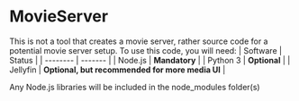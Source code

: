 # MovieServer
This is not a tool that creates a movie server, rather source code for a potential movie server setup. To use this code, you will need:
| Software | Status |
| -------- | ------- |
| Node.js  | **Mandatory**    |
| Python 3 | **Optional**    |
| Jellyfin    | **Optional, but recommended for more media UI** |

Any Node.js libraries will be included in the node_modules folder(s)
